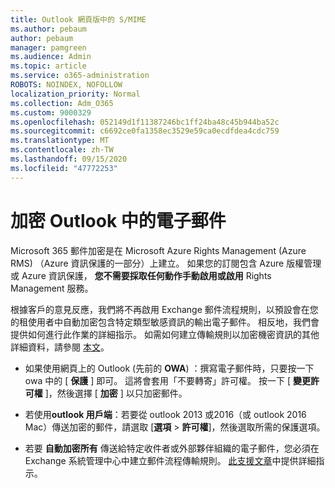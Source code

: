 ```yaml
---
title: Outlook 網頁版中的 S/MIME
ms.author: pebaum
author: pebaum
manager: pamgreen
ms.audience: Admin
ms.topic: article
ms.service: o365-administration
ROBOTS: NOINDEX, NOFOLLOW
localization_priority: Normal
ms.collection: Adm_O365
ms.custom: 9000329
ms.openlocfilehash: 052149d1f11387246bc1ff24ba48c45b944ba52c
ms.sourcegitcommit: c6692ce0fa1358ec3529e59ca0ecdfdea4cdc759
ms.translationtype: MT
ms.contentlocale: zh-TW
ms.lasthandoff: 09/15/2020
ms.locfileid: "47772253"
---
```

# <a name="encrypt-email-messages-in-outlook"></a>加密 Outlook 中的電子郵件

Microsoft 365 郵件加密是在 Microsoft Azure Rights Management (Azure RMS) （Azure 資訊保護的一部分）上建立。 如果您的訂閱包含 Azure 版權管理或 Azure 資訊保護， **您不需要採取任何動作手動啟用或啟用** Rights Management 服務。

根據客戶的意見反應，我們將不再啟用 Exchange 郵件流程規則，以預設會在您的租使用者中自動加密包含特定類型敏感資訊的輸出電子郵件。 相反地，我們會提供如何進行此作業的詳細指示。 如需如何建立傳輸規則以加密機密資訊的其他詳細資料，請參閱 [本文](https://aka.ms/OmeEtr)。

- 如果使用網頁上的 Outlook (先前的 **OWA**) ：撰寫電子郵件時，只要按一下 owa 中的 [ **保護** ] 即可。 這將會套用「不要轉寄」許可權。 按一下 [ **變更許可權** ]，然後選擇 [ **加密** ] 以只加密郵件。

- 若使用**outlook 用戶端**：若要從 outlook 2013 或2016（或 outlook 2016 Mac）傳送加密的郵件，請選取 [**選項**  >  **許可權**]，然後選取所需的保護選項。

- 若要 **自動加密所有** 傳送給特定收件者或外部夥伴組織的電子郵件，您必須在 Exchange 系統管理中心中建立郵件流程傳輸規則。 [此支援文章](https://docs.microsoft.com/microsoft-365/compliance/define-mail-flow-rules-to-encrypt-email#create-mail-flow-rules-to-encrypt-email-messages-with-the-new-ome-capabilities)中提供詳細指示。

